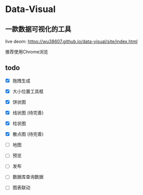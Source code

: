 # Data-Visual

## 一款数据可视化的工具

live deom:  https://wu38607.github.io/data-visual/site/index.html

推荐使用Chrome浏览

## todo

- [x] 拖拽生成
- [x] 大小位置工具框

- [x] 饼状图
- [x] 线状图 (待完善)
- [x] 柱状图 
- [x] 散点图 (待完善)
- [ ] 地图

- [ ] 预览
- [ ] 发布

- [ ] 数据库查询数据

- [ ] 图表联动